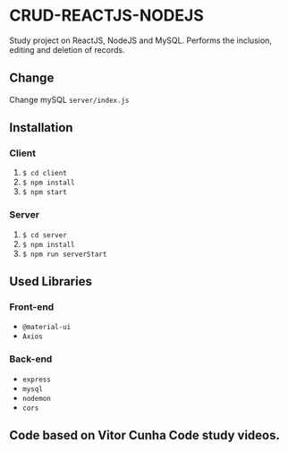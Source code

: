 # CRUD-REACTJS-NODEJS
Study project on ReactJS, NodeJS and MySQL.
Performs the inclusion, editing and deletion of records.

## Change
Change mySQL `server/index.js`

## Installation

### Client

  1. `$ cd client`
  2. `$ npm install`
  3. `$ npm start`
  
### Server

  1. `$ cd server`
  2. `$ npm install`
  3. `$ npm run serverStart`


## Used Libraries

### Front-end

- `@material-ui`
- `Axios`

### Back-end

- `express`
- `mysql`
- `nodemon`
- `cors`

## Code based on Vitor Cunha Code study videos.
